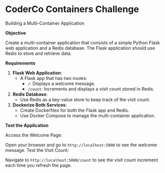 # **CoderCo Containers Challenge**

Building a Multi-Container Application

**Objective**

Create a multi-container application that consists of a simple Python Flask web application and a Redis database. The Flask application should use Redis to store and retrieve data.

**Requirements**

1. **Flask Web Application**:
    - A Flask app that has two routes:
        - `/`: Displays a welcome message.
        - `/count`: Increments and displays a visit count stored in Redis.
2. **Redis Database**:
    - Use Redis as a key-value store to keep track of the visit count.
3. **Dockerize Both Services**:
    - Create Dockerfiles for both the Flask app and Redis.
    - Use Docker Compose to manage the multi-container application.

**Test the Application**

Access the Welcome Page:

Open your browser and go to `http://localhost:5000` to see the welcome message. Test the Visit Count:

Navigate to `http://localhost:5000/count` to see the visit count increment each time you refresh the page.

